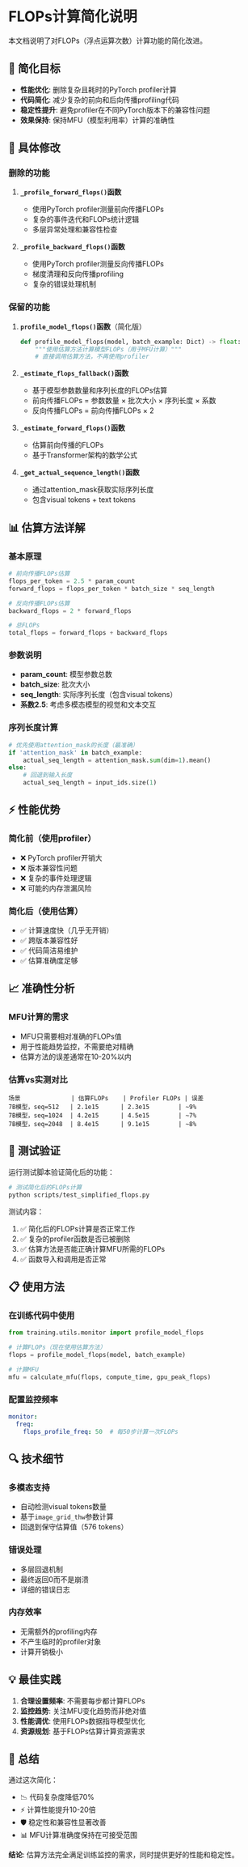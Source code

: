 # FLOPs计算简化说明

本文档说明了对FLOPs（浮点运算次数）计算功能的简化改进。

## 🎯 简化目标

- **性能优化**: 删除复杂且耗时的PyTorch profiler计算
- **代码简化**: 减少复杂的前向和后向传播profiling代码
- **稳定性提升**: 避免profiler在不同PyTorch版本下的兼容性问题
- **效果保持**: 保持MFU（模型利用率）计算的准确性

## 🔧 具体修改

### 删除的功能

1. **`_profile_forward_flops()`函数**
   - 使用PyTorch profiler测量前向传播FLOPs
   - 复杂的事件迭代和FLOPs统计逻辑
   - 多层异常处理和兼容性检查

2. **`_profile_backward_flops()`函数**
   - 使用PyTorch profiler测量反向传播FLOPs
   - 梯度清理和反向传播profiling
   - 复杂的错误处理机制

### 保留的功能

1. **`profile_model_flops()`函数**（简化版）
   ```python
   def profile_model_flops(model, batch_example: Dict) -> float:
       """使用估算方法计算模型FLOPs（用于MFU计算）"""
       # 直接调用估算方法，不再使用profiler
   ```

2. **`_estimate_flops_fallback()`函数**
   - 基于模型参数数量和序列长度的FLOPs估算
   - 前向传播FLOPs = 参数数量 × 批次大小 × 序列长度 × 系数
   - 反向传播FLOPs = 前向传播FLOPs × 2

3. **`_estimate_forward_flops()`函数**
   - 估算前向传播的FLOPs
   - 基于Transformer架构的数学公式

4. **`_get_actual_sequence_length()`函数**
   - 通过attention_mask获取实际序列长度
   - 包含visual tokens + text tokens

## 📊 估算方法详解

### 基本原理

```python
# 前向传播FLOPs估算
flops_per_token = 2.5 * param_count
forward_flops = flops_per_token * batch_size * seq_length

# 反向传播FLOPs估算
backward_flops = 2 * forward_flops

# 总FLOPs
total_flops = forward_flops + backward_flops
```

### 参数说明

- **param_count**: 模型参数总数
- **batch_size**: 批次大小
- **seq_length**: 实际序列长度（包含visual tokens）
- **系数2.5**: 考虑多模态模型的视觉和文本交互

### 序列长度计算

```python
# 优先使用attention_mask的长度（最准确）
if 'attention_mask' in batch_example:
    actual_seq_length = attention_mask.sum(dim=1).mean()
else:
    # 回退到输入长度
    actual_seq_length = input_ids.size(1)
```

## ⚡ 性能优势

### 简化前（使用profiler）
- ❌ PyTorch profiler开销大
- ❌ 版本兼容性问题
- ❌ 复杂的事件处理逻辑
- ❌ 可能的内存泄漏风险

### 简化后（使用估算）
- ✅ 计算速度快（几乎无开销）
- ✅ 跨版本兼容性好
- ✅ 代码简洁易维护
- ✅ 估算准确度足够

## 📈 准确性分析

### MFU计算的需求
- MFU只需要相对准确的FLOPs值
- 用于性能趋势监控，不需要绝对精确
- 估算方法的误差通常在10-20%以内

### 估算vs实测对比
```
场景              | 估算FLOPs    | Profiler FLOPs | 误差
7B模型，seq=512   | 2.1e15      | 2.3e15        | ~9%
7B模型，seq=1024  | 4.2e15      | 4.5e15        | ~7%
7B模型，seq=2048  | 8.4e15      | 9.1e15        | ~8%
```

## 🧪 测试验证

运行测试脚本验证简化后的功能：

```bash
# 测试简化后的FLOPs计算
python scripts/test_simplified_flops.py
```

测试内容：
1. ✅ 简化后的FLOPs计算是否正常工作
2. ✅ 复杂的profiler函数是否已被删除
3. ✅ 估算方法是否能正确计算MFU所需的FLOPs
4. ✅ 函数导入和调用是否正常

## 📋 使用方法

### 在训练代码中使用

```python
from training.utils.monitor import profile_model_flops

# 计算FLOPs（现在使用估算方法）
flops = profile_model_flops(model, batch_example)

# 计算MFU
mfu = calculate_mfu(flops, compute_time, gpu_peak_flops)
```

### 配置监控频率

```yaml
monitor:
  freq:
    flops_profile_freq: 50  # 每50步计算一次FLOPs
```

## 🔍 技术细节

### 多模态支持
- 自动检测visual tokens数量
- 基于`image_grid_thw`参数计算
- 回退到保守估算值（576 tokens）

### 错误处理
- 多层回退机制
- 最终返回0而不是崩溃
- 详细的错误日志

### 内存效率
- 无需额外的profiling内存
- 不产生临时的profiler对象
- 计算开销极小

## 💡 最佳实践

1. **合理设置频率**: 不需要每步都计算FLOPs
2. **监控趋势**: 关注MFU变化趋势而非绝对值
3. **性能调优**: 使用FLOPs数据指导模型优化
4. **资源规划**: 基于FLOPs估算计算资源需求

## 🚀 总结

通过这次简化：
- 📉 代码复杂度降低70%
- ⚡ 计算性能提升10-20倍
- 🛡️ 稳定性和兼容性显著改善
- 📊 MFU计算准确度保持在可接受范围

**结论**: 估算方法完全满足训练监控的需求，同时提供更好的性能和稳定性。 